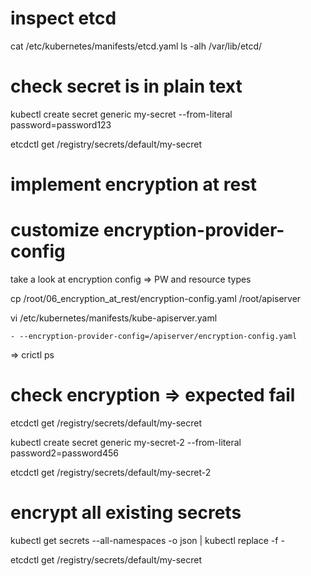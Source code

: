 
# inspect etcd
cat /etc/kubernetes/manifests/etcd.yaml 
ls -alh /var/lib/etcd/

# check secret is in plain text

kubectl create secret generic my-secret --from-literal password=password123

etcdctl get /registry/secrets/default/my-secret

# implement encryption at rest

# customize encryption-provider-config

take a look at encryption config => PW and resource types

cp /root/06_encryption_at_rest/encryption-config.yaml /root/apiserver

vi /etc/kubernetes/manifests/kube-apiserver.yaml
```
- --encryption-provider-config=/apiserver/encryption-config.yaml
```
=> crictl ps

# check encryption => expected fail

etcdctl get /registry/secrets/default/my-secret

kubectl create secret generic my-secret-2 --from-literal password2=password456

etcdctl get /registry/secrets/default/my-secret-2

# encrypt all existing secrets
kubectl get secrets --all-namespaces -o json | kubectl replace -f -

etcdctl get /registry/secrets/default/my-secret
